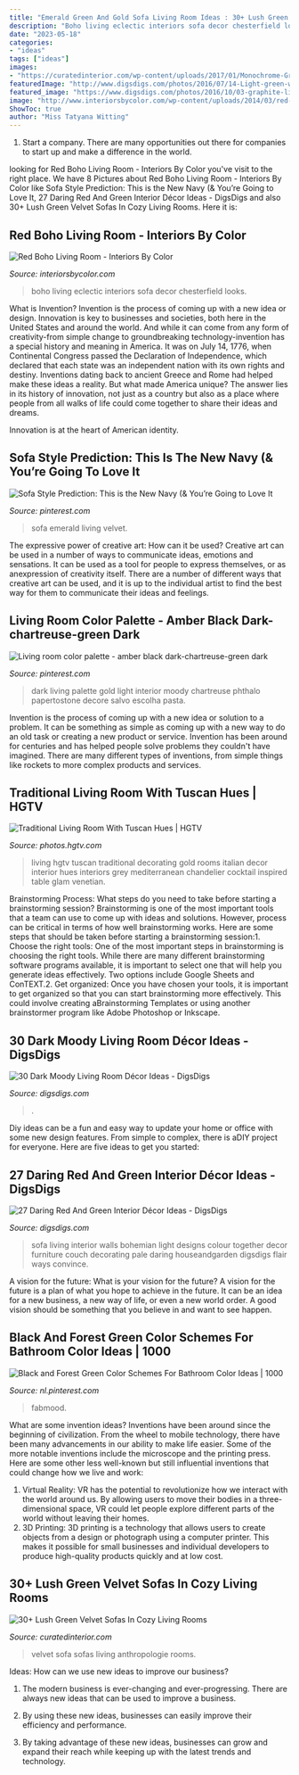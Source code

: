 ```yaml
---
title: "Emerald Green And Gold Sofa Living Room Ideas : 30+ Lush Green Velvet Sofas In Cozy Living Rooms"
description: "Boho living eclectic interiors sofa decor chesterfield looks"
date: "2023-05-18"
categories:
- "ideas"
tags: ["ideas"]
images:
- "https://curatedinterior.com/wp-content/uploads/2017/01/Monochrome-Green-Velvet-Sofa-from-Anthropologie.jpg"
featuredImage: "http://www.digsdigs.com/photos/2016/07/14-Light-green-walls-and-a-red-vintage-sofa.jpg"
featured_image: "https://www.digsdigs.com/photos/2016/10/03-graphite-living-room-with-a-sunny-yellow-sofa-for-an-accent.jpg"
image: "http://www.interiorsbycolor.com/wp-content/uploads/2014/03/red-boho-eclectic-living-room.jpg"
ShowToc: true
author: "Miss Tatyana Witting"
---
```



1. Start a company. There are many opportunities out there for companies to start up and make a difference in the world. 

	

		
looking for Red Boho Living Room - Interiors By Color you've visit to the right place. We have 8 Pictures about Red Boho Living Room - Interiors By Color like Sofa Style Prediction: This is the New Navy (&amp; You’re Going to Love It, 27 Daring Red And Green Interior Décor Ideas - DigsDigs and also 30+ Lush Green Velvet Sofas In Cozy Living Rooms. Here it is:
		
    
## Red Boho Living Room - Interiors By Color

<img loading=lazy src="http://www.interiorsbycolor.com/wp-content/uploads/2014/03/red-boho-eclectic-living-room.jpg" onerror="this.onerror=null;this.src='https://tse3.mm.bing.net/th?id=OIP.p6P1Qp7C-QlXKhQ0whmDDwHaKC&amp;pid=15.1';" alt="Red Boho Living Room - Interiors By Color">

_Source: interiorsbycolor.com_

>boho living eclectic interiors sofa decor chesterfield looks. 

	

What is Invention?
Invention is the process of coming up with a new idea or design. Innovation is key to businesses and societies, both here in the United States and around the world. And while it can come from any form of creativity-from simple change to groundbreaking technology-invention has a special history and meaning in America.
It was on July 14, 1776, when Continental Congress passed the Declaration of Independence, which declared that each state was an independent nation with its own rights and destiny. Inventions dating back to ancient Greece and Rome had helped make these ideas a reality. But what made America unique? The answer lies in its history of innovation, not just as a country but also as a place where people from all walks of life could come together to share their ideas and dreams.

Innovation is at the heart of American identity.

    
## Sofa Style Prediction: This Is The New Navy (&amp; You’re Going To Love It

<img loading=lazy src="https://i.pinimg.com/736x/c1/f2/bb/c1f2bb50f0f495dc0df62905f4549abf--emerald-green-velvet-sofa-emerald-sofa.jpg" onerror="this.onerror=null;this.src='https://tse4.mm.bing.net/th?id=OIP.iVKiQeDqoHyjzKMrM_KBPgHaLG&amp;pid=15.1';" alt="Sofa Style Prediction: This is the New Navy (&amp; You’re Going to Love It">

_Source: pinterest.com_

>sofa emerald living velvet. 

	

The expressive power of creative art: How can it be used?
Creative art can be used in a number of ways to communicate ideas, emotions and sensations. It can be used as a tool for people to express themselves, or as anexpression of creativity itself. There are a number of different ways that creative art can be used, and it is up to the individual artist to find the best way for them to communicate their ideas and feelings.

    
## Living Room Color Palette - Amber Black Dark-chartreuse-green Dark

<img loading=lazy src="https://i.pinimg.com/736x/62/d7/0d/62d70d9a0ff3aab82adbdb298bf9e769--long-fringes-decoration-design.jpg" onerror="this.onerror=null;this.src='https://tse4.mm.bing.net/th?id=OIP.avCcoag05WYDFdkwgO6cawC8FK&amp;pid=15.1';" alt="Living room color palette - amber black dark-chartreuse-green dark">

_Source: pinterest.com_

>dark living palette gold light interior moody chartreuse phthalo papertostone decore salvo escolha pasta. 

	

Invention is the process of coming up with a new idea or solution to a problem. It can be something as simple as coming up with a new way to do an old task or creating a new product or service. Invention has been around for centuries and has helped people solve problems they couldn't have imagined. There are many different types of inventions, from simple things like rockets to more complex products and services.

    
## Traditional Living Room With Tuscan Hues | HGTV

<img loading=lazy src="http://hgtvhome.sndimg.com/content/dam/images/hgtv/fullset/2010/2/18/0/DP_beasley-living-room-chandelier_s3x4.jpg.rend.hgtvcom.616.822.suffix/1400945419901.jpeg" onerror="this.onerror=null;this.src='https://tse2.mm.bing.net/th?id=OIP.0Ut6i3iSkYvHdD7HRRKA6QHaJ4&amp;pid=15.1';" alt="Traditional Living Room With Tuscan Hues | HGTV">

_Source: photos.hgtv.com_

>living hgtv tuscan traditional decorating gold rooms italian decor interior hues interiors grey mediterranean chandelier cocktail inspired table glam venetian. 

	

Brainstorming Process: What steps do you need to take before starting a brainstorming session?
Brainstorming is one of the most important tools that a team can use to come up with ideas and solutions. However, process can be critical in terms of how well brainstorming works. Here are some steps that should be taken before starting a brainstorming session:1. Choose the right tools: One of the most important steps in brainstorming is choosing the right tools. While there are many different brainstorming software programs available, it is important to select one that will help you generate ideas effectively. Two options include Google Sheets and ConTEXT.2. Get organized: Once you have chosen your tools, it is important to get organized so that you can start brainstorming more effectively. This could involve creating aBrainstorming Templates or using another brainstormer program like Adobe Photoshop or Inkscape.
    
## 30 Dark Moody Living Room Décor Ideas - DigsDigs

<img loading=lazy src="https://www.digsdigs.com/photos/2016/10/03-graphite-living-room-with-a-sunny-yellow-sofa-for-an-accent.jpg" onerror="this.onerror=null;this.src='https://tse2.mm.bing.net/th?id=OIP.EpxecYs0uggWlzAs8AucwQHaKR&amp;pid=15.1';" alt="30 Dark Moody Living Room Décor Ideas - DigsDigs">

_Source: digsdigs.com_

>. 

	

Diy ideas can be a fun and easy way to update your home or office with some new design features. From simple to complex, there is aDIY project for everyone. Here are five ideas to get you started: 

    
## 27 Daring Red And Green Interior Décor Ideas - DigsDigs

<img loading=lazy src="http://www.digsdigs.com/photos/2016/07/14-Light-green-walls-and-a-red-vintage-sofa.jpg" onerror="this.onerror=null;this.src='https://tse1.mm.bing.net/th?id=OIP.Jn-OFv2VDLf5YWmxz6sENwHaLH&amp;pid=15.1';" alt="27 Daring Red And Green Interior Décor Ideas - DigsDigs">

_Source: digsdigs.com_

>sofa living interior walls bohemian light designs colour together decor furniture couch decorating pale daring houseandgarden digsdigs flair ways convince. 

	

A vision for the future: What is your vision for the future?
A vision for the future is a plan of what you hope to achieve in the future. It can be an idea for a new business, a new way of life, or even a new world order. A good vision should be something that you believe in and want to see happen.

    
## Black And Forest Green Color Schemes For Bathroom Color Ideas | 1000

<img loading=lazy src="https://i.pinimg.com/736x/78/c7/b9/78c7b910ecc8055a203af4546c01e136.jpg" onerror="this.onerror=null;this.src='https://tse1.mm.bing.net/th?id=OIP.le5pg6h0HFEsn2ebYHrfyQHaN2&amp;pid=15.1';" alt="Black and Forest Green Color Schemes For Bathroom Color Ideas | 1000">

_Source: nl.pinterest.com_

>fabmood. 

	

What are some invention ideas?
Inventions have been around since the beginning of civilization. From the wheel to mobile technology, there have been many advancements in our ability to make life easier. Some of the more notable inventions include the microscope and the printing press. Here are some other less well-known but still influential inventions that could change how we live and work:
1) Virtual Reality: VR has the potential to revolutionize how we interact with the world around us. By allowing users to move their bodies in a three-dimensional space, VR could let people explore different parts of the world without leaving their homes.
2) 3D Printing: 3D printing is a technology that allows users to create objects from a design or photograph using a computer printer. This makes it possible for small businesses and individual developers to produce high-quality products quickly and at low cost.

    
## 30+ Lush Green Velvet Sofas In Cozy Living Rooms

<img loading=lazy src="https://curatedinterior.com/wp-content/uploads/2017/01/Monochrome-Green-Velvet-Sofa-from-Anthropologie.jpg" onerror="this.onerror=null;this.src='https://tse4.mm.bing.net/th?id=OIP.v6_FZydoeJJbKPJCVPabQAHaLF&amp;pid=15.1';" alt="30+ Lush Green Velvet Sofas In Cozy Living Rooms">

_Source: curatedinterior.com_

>velvet sofa sofas living anthropologie rooms. 

	

Ideas: How can we use new ideas to improve our business?
1. The modern business is ever-changing and ever-progressing. There are always new ideas that can be used to improve a business.
2. By using these new ideas, businesses can easily improve their efficiency and performance.

3. By taking advantage of these new ideas, businesses can grow and expand their reach while keeping up with the latest trends and technology.


